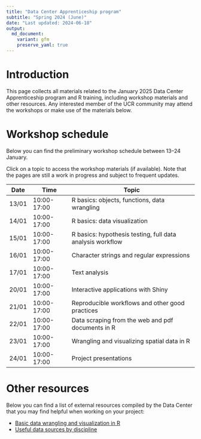 ```yaml
---
title: "Data Center Apprenticeship program"
subtitle: "Spring 2024 (June)"
date: "Last updated: 2024-06-18"
output:
  md_document:
    variant: gfm
    preserve_yaml: true
---
```


# Introduction

This page collects all materials related to the January 2025 Data Center
Apprenticeship program and R training, including workshop materials and
other resources. Any interested member of the UCR community may attend
the workshops or make use of the materials below.

# Workshop schedule

Below you can find the preliminary workshop schedule between 13–24 January. 

Click on a topic to access the workshop materials (if available). Note that the pages
are still a work in progress and subject to frequent updates.

| Date  | Time        | Topic                                                         |
|-------|-------------|---------------------------------------------------------------|
| 13/01 | 10:00-17:00 | R basics: objects, functions, data wrangling                  |
| 14/01 | 10:00-17:00 | R basics: data visualization                                  |
| 15/01 | 10:00-17:00 | R basics: hypothesis testing, full data analysis workflow     |
| 16/01 | 10:00-17:00 | Character strings and regular expressions                     |
| 17/01 | 10:00-17:00 | Text analysis                                                 |
| 20/01 | 10:00-17:00 | Interactive applications with Shiny                           |
| 21/01 | 10:00-17:00 | Reproducible workflows and other good practices               |
| 22/01 | 10:00-17:00 | Data scraping from the web and pdf documents in R             |
| 23/01 | 10:00-17:00 | Wrangling and visualizing spatial data in R                   |
| 24/01 | 10:00-17:00 | Project presentations

# Other resources

Below you can find a list of external resources compiled by the Data
Center that you may find helpful when working on your project:

- [Basic data wrangling and visualization in R](../../tutorials/links)
- [Useful data sources by discipline](../../tutorials/data)
